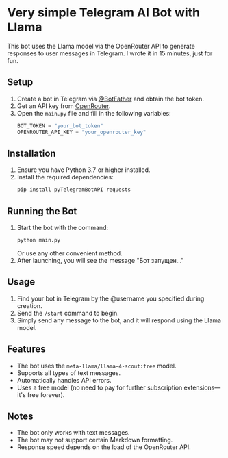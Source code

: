 # Very simple Telegram AI Bot with Llama

This bot uses the Llama model via the OpenRouter API to generate responses to user messages in Telegram. I wrote it in 15 minutes, just for fun.

## Setup

1. Create a bot in Telegram via [@BotFather](https://t.me/BotFather) and obtain the bot token.
2. Get an API key from [OpenRouter](https://openrouter.ai/settings/keys).
3. Open the `main.py` file and fill in the following variables:
   ```python
   BOT_TOKEN = "your_bot_token"
   OPENROUTER_API_KEY = "your_openrouter_key"
   ```

## Installation

1. Ensure you have Python 3.7 or higher installed.
2. Install the required dependencies:
   ```bash
   pip install pyTelegramBotAPI requests
   ```

## Running the Bot

1. Start the bot with the command:
   ```bash
   python main.py
   ```
   Or use any other convenient method.
2. After launching, you will see the message "Бот запущен..."

## Usage

1. Find your bot in Telegram by the @username you specified during creation.
2. Send the `/start` command to begin.
3. Simply send any message to the bot, and it will respond using the Llama model.

## Features

- The bot uses the `meta-llama/llama-4-scout:free` model.
- Supports all types of text messages.
- Automatically handles API errors.
- Uses a free model (no need to pay for further subscription extensions—it's free forever).

## Notes

- The bot only works with text messages.
- The bot may not support certain Markdown formatting.
- Response speed depends on the load of the OpenRouter API.
